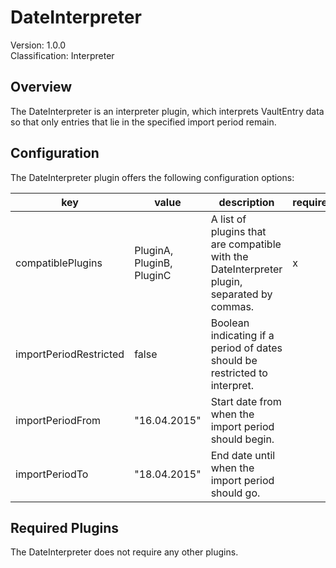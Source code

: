 # DateInterpreter
Version: 1.0.0  
Classification: Interpreter

Overview
-----
The DateInterpreter is an interpreter plugin, which interprets VaultEntry data so that only entries that lie in the specified import period remain.

Configuration
-----
The DateInterpreter plugin offers the following configuration options:

| key  | value | description | required |
| ------------- | ------------- |  ------------- | ------------- |
| compatiblePlugins | PluginA, PluginB, PluginC | A list of plugins that are compatible with the DateInterpreter plugin, separated by commas. | x
| importPeriodRestricted | false | Boolean indicating if a period of dates should be restricted to interpret. | 
| importPeriodFrom | "16.04.2015" | Start date from when the import period should begin. |
| importPeriodTo | "18.04.2015" | End date until when the import period should go. | 

Required Plugins
-----
The DateInterpreter does not require any other plugins.